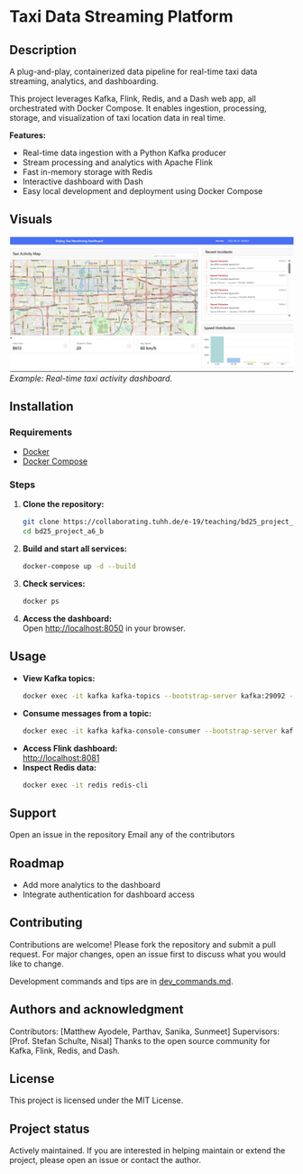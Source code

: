 # Taxi Data Streaming Platform

## Description
A plug-and-play, containerized data pipeline for real-time taxi data streaming, analytics, and dashboarding.  

This project leverages Kafka, Flink, Redis, and a Dash web app, all orchestrated with Docker Compose. It enables ingestion, processing, storage, and visualization of taxi location data in real time.

**Features:**
- Real-time data ingestion with a Python Kafka producer
- Stream processing and analytics with Apache Flink
- Fast in-memory storage with Redis
- Interactive dashboard with Dash
- Easy local development and deployment using Docker Compose

## Visuals
![Dashboard Screenshot](docs/dashboard.png)
*Example: Real-time taxi activity dashboard.*

## Installation

### Requirements
- [Docker](https://www.docker.com/get-started)
- [Docker Compose](https://docs.docker.com/compose/install/)


### Steps

1. **Clone the repository:**
   ```sh
   git clone https://collaborating.tuhh.de/e-19/teaching/bd25_project_a6_b.git
   cd bd25_project_a6_b
   ```

2. **Build and start all services:**
   ```sh
   docker-compose up -d --build
   ```

3. **Check services:**
   ```sh
   docker ps
   ```

4. **Access the dashboard:**  
   Open [http://localhost:8050](http://localhost:8050) in your browser.

## Usage

- **View Kafka topics:**
  ```sh
  docker exec -it kafka kafka-topics --bootstrap-server kafka:29092 --list
  ```
- **Consume messages from a topic:**
  ```sh
  docker exec -it kafka kafka-console-consumer --bootstrap-server kafka:29092 --topic taxi-locations --from-beginning --max-messages 5
  ```
- **Access Flink dashboard:**  
  [http://localhost:8081](http://localhost:8081)
- **Inspect Redis data:**
  ```sh
  docker exec -it redis redis-cli
  ```


## Support
Open an issue in the repository
Email any of the contributors

## Roadmap
- Add more analytics to the dashboard
- Integrate authentication for dashboard access

## Contributing
Contributions are welcome!
Please fork the repository and submit a pull request.
For major changes, open an issue first to discuss what you would like to change.

Development commands and tips are in [dev_commands.md](dev_commands.md).


## Authors and acknowledgment
Contributors: [Matthew Ayodele, Parthav, Sanika, Sunmeet]
Supervisors: [Prof. Stefan Schulte, Nisal]
Thanks to the open source community for Kafka, Flink, Redis, and Dash.


## License
This project is licensed under the MIT License.

## Project status
Actively maintained.
If you are interested in helping maintain or extend the project, please open an issue or contact the author.